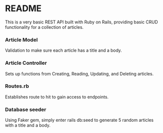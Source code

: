 # README

This is a very basic REST API built with Ruby on Rails, providing basic CRUD functionality for a collection of articles.

### Article Model

Validation to make sure each article has a title and a body.

### Article Controller

Sets up functions from Creating, Reading, Updating, and Deleting articles.

### Routes.rb

Establishes route to hit to gain access to endpoints.

### Database seeder

Using Faker gem, simply enter rails db:seed to generate 5 random articles with a title and a body.
